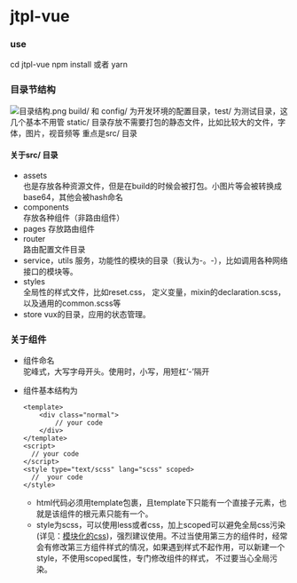 # jtpl-vue

### use
cd jtpl-vue	
npm install 或者 yarn
### 目录节结构
![目录结构.png](http://imuntil.com/assets/directory.jpg)
build/ 和 config/ 为开发环境的配置目录，test/ 为测试目录，这几个基本不用管
static/ 目录存放不需要打包的静态文件，比如比较大的文件，字体，图片，视音频等
重点是src/ 目录
#### 关于src/ 目录
* assets	
  也是存放各种资源文件，但是在build的时候会被打包。小图片等会被转换成base64，其他会被hash命名
* components	
  存放各种组件（非路由组件）
* pages	
  存放路由组件
* router	
  路由配置文件目录
* service，utils	
  服务，功能性的模块的目录（我认为-。-），比如调用各种网络接口的模块等。
* styles 	
  全局性的样式文件，比如reset.css， 定义变量，mixin的declaration.scss，以及通用的common.scss等
* store	
  vux的目录，应用的状态管理。

### 关于组件
* 组件命名	
驼峰式，大写字母开头。使用时，小写，用短杠‘-’隔开
* 组件基本结构为

	```
	<template>	
		<div class="normal">
	   		// your code 
		</div>
	</template>
	<script>
	  // your code
	</script>
	<style type="text/scss" lang="scss" scoped>
	  //  your code
	</style>
	```
	* html代码必须用template包裹，且template下只能有一个直接子元素，也就是该组件的根元素只能有一个。	
	* style为scss，可以使用less或者css，加上scoped可以避免全局css污染(详见：[模块化的css](https://github.com/vuejs/vue-loader/blob/master/docs/en/features/scoped-css.md))，强烈建议使用。不过当使用第三方的组件时，经常会有修改第三方组件样式的情况，如果遇到样式不起作用，可以新建一个style，不使用scoped属性，专门修改组件的样式， 不过要当心全局污染。
	
  